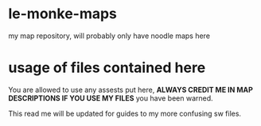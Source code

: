 # le-monke-maps
my map repository, will probably only have noodle maps here

# usage of files contained here
You are allowed to use any assests put here, **ALWAYS CREDIT ME IN MAP DESCRIPTIONS IF YOU USE MY FILES** you have been warned.

This read me will be updated for guides to my more confusing sw files.
